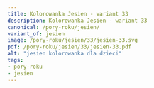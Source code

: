 ```yaml
---
title: Kolorowanka Jesien - wariant 33
description: Kolorowanka Jesien - wariant 33
canonical: /pory-roku/jesien/
variant_of: jesien
image: /pory-roku/jesien/33/jesien-33.svg
pdf: /pory-roku/jesien/33/jesien-33.pdf
alt: "jesien kolorowanka dla dzieci"
tags:
- pory-roku
- jesien
---
```

